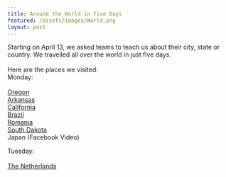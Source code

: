 ```yaml
---
title: Around the World in Five Days
featured: /assets/images/World.png
layout: post
---
```

<p>Starting on April 13, we asked teams to teach us about their city, state or country. We travelled all over the world in just five days.<br>
<br>
Here are the places we visited:
<br>
Monday:<br>
<br>
<a href="https://youtu.be/vHxWSLanp_U">Oregon</a><br>
<a href="https://youtu.be/IaChMEOyGcM">Arkansas</a><br>
<a href="https://youtu.be/Fp2fQpiTTyA">California</a><br>
<a href="https://youtu.be/IaChMEOyGcM">Brazil</a><br>
<a href="https://youtu.be/DFJNidlvzGY">Romania</a><br>
<a href="https://youtu.be/NIfYcfPcw0M">South Dakota</a><br>
Japan (Facebook Video)<br>

Tuesday:<br>
<br>
<a href="https://youtu.be/1aqmR32PSoc">The Netherlands</a><br>
</p>
